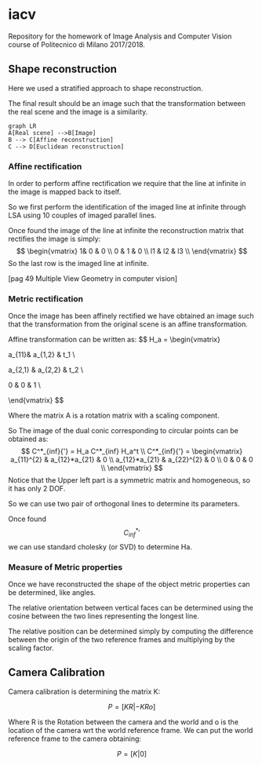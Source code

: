 # iacv
Repository for the homework of Image Analysis and Computer Vision course of Politecnico di Milano 2017/2018.  



## Shape reconstruction

Here we used a stratified approach to shape reconstruction.

The final result should be an image such that the transformation between the real scene and the image is a similarity.

```mermaid
graph LR
A[Real scene] -->B[Image]
B --> C[Affine reconstruction]
C --> D[Euclidean reconstruction]
```

### Affine rectification

In order to perform affine rectification we require that the line at infinite in the image is mapped back to itself.

So we first perform the identification of the imaged line at infinite through LSA using 10 couples of imaged parallel lines. 

Once found the image of the line at infinite the reconstruction matrix that rectifies the image is simply:
$$
\begin{vmatrix} 
1& 0 & 0 \\
0 &  1 & 0 \\
l1 &  l2 & l3 \\
\end{vmatrix}
$$
So the last row is the imaged line at infinite.

[pag 49 Multiple View Geometry in computer vision]

### Metric rectification

Once the image has been affinely rectified we have obtained an image such that the transformation from the original scene is an affine transformation.

Affine transformation can be written as:
$$
H_a = \begin{vmatrix} 

a_{11}& a_{1,2} & t_1 \\

a_{2,1} &  a_{2,2} & t_2 \\

0 &  0 & 1 \

\end{vmatrix}
$$


Where the matrix A is a rotation matrix with a scaling component. 

So The image of the dual conic corresponding to circular points can be obtained as:
$$
C^*_{inf}{'} = H_a C^*_{inf} H_a^t  \\
C^*_{inf}{'} = \begin{vmatrix} 
a_{11}^{2} & a_{12}*a_{21} & 0 \\
 a_{12}*a_{21} &  a_{22}^{2}  & 0 \\
0 &  0 & 0 \\
\end{vmatrix}
$$
Notice that the Upper left part is a symmetric matrix and homogeneous, so it has only 2 DOF.

So we can use two pair of orthogonal lines to determine its parameters. 

Once found $$C^*_{inf}{'}$$ we can use standard cholesky (or SVD) to determine Ha.

### Measure of Metric properties

Once we have reconstructed the shape of the object metric properties can be determined, like angles.

The relative orientation between vertical faces can be determined using the cosine between the two lines representing the longest line.

The relative position can be determined simply by computing the difference between the origin of the two reference frames and multiplying by the scaling factor. 

## Camera Calibration

Camera calibration is determining the matrix K:

$$P=[KR | -KRo]$$

Where R is the Rotation between the camera and the world and o is the location of the camera wrt the world reference frame. We can put the world reference frame to the camera obtaining:

$$P=[K|0]$$






